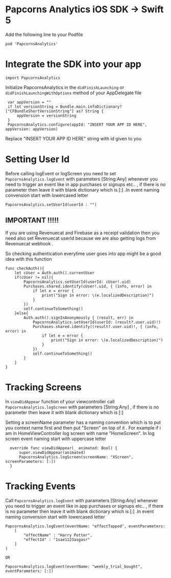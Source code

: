 # Papcorns Analytics iOS SDK -> Swift 5

Add the following line to your Podfile

```
pod 'PapcornsAnalytics'
```

# Integrate the SDK into your app


```
import PapcornsAnalytics
```

Initialize PapcornsAnalytics in the `didFinishLaunching` or `didFinishLaunchingWithOptions` method of your AppDelegate file

```
 var appVersion = ""
 if let versionString = Bundle.main.infoDictionary?["CFBundleShortVersionString"] as? String {
     appVersion = versionString
 }
 PapcornsAnalytics.configure(appId: "INSERT YOUR APP ID HERE", appVersion: appVersion)
```

Replace "INSERT YOUR APP ID HERE" string with id given to you

# Setting User Id

Before calling logEvent or logScreen you need to set  `PapcornsAnalytics.logEvent` with parameters [String:Any] whenever you need to trigger an event like in app purchases or signups etc.. , if there is no parameter then leave it with blank dictionary which is [:] .In event naming convension start with lowercased letter

```
PapcornsAnalytics.setUserId(userId : "")
```

## IMPORTANT !!!!!

If you are using Revenuecat and Firebase as a receipt validation then you need also set Revenuecat userId because we are also getting logs from Revenuecat webhook . 

So checking authentication everytime user goes into app might be a good idea with this function

```
func checkAuth(){
    let cUser = Auth.auth().currentUser
    if(cUser != nil){
        PapcornsAnalytics.setUserId(userId: cUser!.uid)
        Purchases.shared.identify(cUser!.uid, { (info, error) in
            if let e = error {
                print("Sign in error: \(e.localizedDescription)")
            }
        })
        self.continueToSomething()
    }else{
        Auth.auth().signInAnonymously { (result, err) in
            PapcornsAnalytics.setUserId(userId: (result?.user.uid)!)
            Purchases.shared.identify((result?.user.uid)!, { (info, error) in
                if let e = error {
                    print("Sign in error: \(e.localizedDescription)")
                }
            })
            self.continueToSomething()
        }
    }
}
```

# Tracking Screens

In  `viewDidAppear` function of your viewcontroller call  `PapcornsAnalytics.logScreen` with parameters [String:Any] ,  if there is no parameter then leave it with blank dictionary which is [:] 

Setting a screenName parameter has a naming convention which is to put you context name first and then put "Screen" on top of it . For example if i am in HomeViewController log screen with name "HomeScreen". In log screen event naming start with uppercase letter

```
  override func viewDidAppear(_ animated: Bool) {
      super.viewDidAppear(animated)
      PapcornsAnalytics.logScreen(screenName: "XScreen", screenParameters: [:])
  }
```

# Tracking Events

Call  `PapcornsAnalytics.logEvent` with parameters [String:Any] whenever you need to trigger an event like in app purchases or signups etc.. , if there is no parameter then leave it with blank dictionary which is [:] .In event naming convension start with lowercased letter

```
PapcornsAnalytics.logEvent(eventName: "effectTapped", eventParameters: 
    [ 
        "effectName" : "Harry Potter",
        "effectId" : "1sae1123asgasr"
    ]
)

OR

PapcornsAnalytics.logEvent(eventName: "weekly_trial_bought", eventParameters: [:])
```

